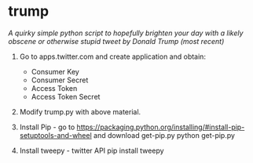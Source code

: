 # trump
*A quirky simple python script to hopefully brighten your day with a likely obscene or otherwise stupid tweet
  by Donald Trump (most recent)*

1. Go to apps.twitter.com and create application and obtain:
      - Consumer Key
      - Consumer Secret
      - Access Token
      - Access Token Secret

2. Modify trump.py with above material.

3. Install Pip - go to https://packaging.python.org/installing/#install-pip-setuptools-and-wheel and download get-pip.py
      python get-pip.py
  
4. Install tweepy - twitter API
       pip install tweepy
